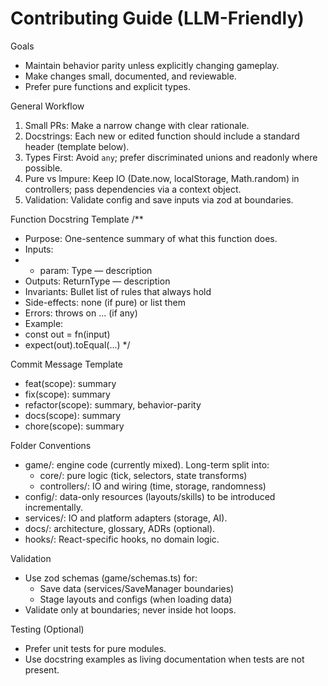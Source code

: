 # Contributing Guide (LLM-Friendly)

Goals
- Maintain behavior parity unless explicitly changing gameplay.
- Make changes small, documented, and reviewable.
- Prefer pure functions and explicit types.

General Workflow
1. Small PRs: Make a narrow change with clear rationale.
2. Docstrings: Each new or edited function should include a standard header (template below).
3. Types First: Avoid `any`; prefer discriminated unions and readonly where possible.
4. Pure vs Impure: Keep IO (Date.now, localStorage, Math.random) in controllers; pass dependencies via a context object.
5. Validation: Validate config and save inputs via zod at boundaries.

Function Docstring Template
/**
 * Purpose: One-sentence summary of what this function does.
 * Inputs:
 *   - param: Type — description
 * Outputs: ReturnType — description
 * Invariants: Bullet list of rules that always hold
 * Side-effects: none (if pure) or list them
 * Errors: throws on ... (if any)
 * Example:
 *   const out = fn(input)
 *   expect(out).toEqual(...)
 */

Commit Message Template
- feat(scope): summary
- fix(scope): summary
- refactor(scope): summary, behavior-parity
- docs(scope): summary
- chore(scope): summary

Folder Conventions
- game/: engine code (currently mixed). Long-term split into:
  - core/: pure logic (tick, selectors, state transforms)
  - controllers/: IO and wiring (time, storage, randomness)
- config/: data-only resources (layouts/skills) to be introduced incrementally.
- services/: IO and platform adapters (storage, AI).
- docs/: architecture, glossary, ADRs (optional).
- hooks/: React-specific hooks, no domain logic.

Validation
- Use zod schemas (game/schemas.ts) for:
  - Save data (services/SaveManager boundaries)
  - Stage layouts and configs (when loading data)
- Validate only at boundaries; never inside hot loops.

Testing (Optional)
- Prefer unit tests for pure modules.
- Use docstring examples as living documentation when tests are not present.

